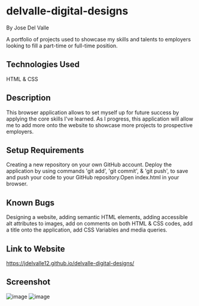 # delvalle-digital-designs
By Jose Del Valle

A portfolio of projects used to showcase my skills and talents to employers looking to fill a part-time or full-time position.

## Technologies Used

HTML & CSS

## Description

This browser application allows to set myself up for future success by applying the core skills I've learned. As I progress, this application will allow me to add more onto the website to showcase more projects to prospective employers. 

## Setup Requirements

Creating a new repository on your own GitHub account.
Deploy the application by using commands 'git add', 'git commit', & 'git push', to save and push your code to your GitHub repository.Open index.html in your browser.

## Known Bugs

Designing a website, adding semantic HTML elements, adding accessible alt attributes to images, add on comments on both HTML & CSS codes, add a title onto the application, add CSS Variables and media queries.


## Link to Website

https://jdelvalle12.github.io/delvalle-digital-designs/

## Screenshot
![image](https://user-images.githubusercontent.com/104731082/202612401-020dd345-a7ed-4b37-b7f4-c34b73d7eaa2.png)
![image](https://user-images.githubusercontent.com/104731082/202612501-1631d00d-70bb-4469-a189-f79495639d56.png)

